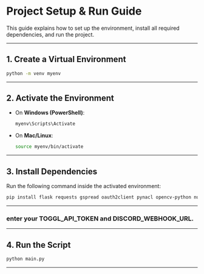 # Project Setup & Run Guide

This guide explains how to set up the environment, install all required dependencies, and run the project.

---

## 1. Create a Virtual Environment

```bash
python -m venv myenv
````

---

## 2. Activate the Environment

* On **Windows (PowerShell)**:

  ```bash
  myenv\Scripts\Activate
  ```

* On **Mac/Linux**:

  ```bash
  source myenv/bin/activate
  ```

---

## 3. Install Dependencies

Run the following command inside the activated environment:

```bash
pip install flask requests gspread oauth2client pynacl opencv-python numpy matplotlib pandas torch torchvision torchaudio tensorflow
```

---
### enter your TOGGL_API_TOKEN and DISCORD_WEBHOOK_URL.
---
## 4. Run the Script

```bash
python main.py
```

---


